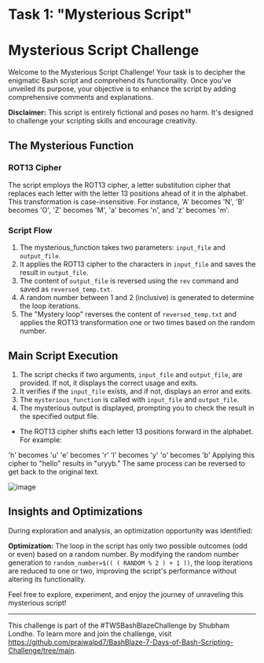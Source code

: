 # Task 1: "Mysterious Script" 

# Mysterious Script Challenge

Welcome to the Mysterious Script Challenge! Your task is to decipher the enigmatic Bash script and comprehend its functionality. Once you've unveiled its purpose, your objective is to enhance the script by adding comprehensive comments and explanations.

**Disclaimer:** This script is entirely fictional and poses no harm. It's designed to challenge your scripting skills and encourage creativity.

## The Mysterious Function

### ROT13 Cipher
The script employs the ROT13 cipher, a letter substitution cipher that replaces each letter with the letter 13 positions ahead of it in the alphabet. This transformation is case-insensitive. For instance, 'A' becomes 'N', 'B' becomes 'O', 'Z' becomes 'M', 'a' becomes 'n', and 'z' becomes 'm'.

### Script Flow
1. The mysterious_function takes two parameters: `input_file` and `output_file`.
2. It applies the ROT13 cipher to the characters in `input_file` and saves the result in `output_file`.
3. The content of `output_file` is reversed using the `rev` command and saved as `reversed_temp.txt`.
4. A random number between 1 and 2 (inclusive) is generated to determine the loop iterations.
5. The "Mystery loop" reverses the content of `reversed_temp.txt` and applies the ROT13 transformation one or two times based on the random number.

## Main Script Execution

1. The script checks if two arguments, `input_file` and `output_file`, are provided. If not, it displays the correct usage and exits.
2. It verifies if the `input_file` exists, and if not, displays an error and exits.
3. The `mysterious_function` is called with `input_file` and `output_file`.
4. The mysterious output is displayed, prompting you to check the result in the specified output file.

- The ROT13 cipher shifts each letter 13 positions forward in the alphabet. For example:

'h' becomes 'u'
'e' becomes 'r'
'l' becomes 'y'
'o' becomes 'b'
Applying this cipher to "hello" results in "uryyb." The same process can be reversed to get back to the original text.

![image](https://github.com/sakshirathoree/BashBlaze-7-Days-of-Bash-Scripting-Challenge/assets/67737704/af993480-b380-459b-af8c-93c893816108)


## Insights and Optimizations

During exploration and analysis, an optimization opportunity was identified:

**Optimization:** The loop in the script has only two possible outcomes (odd or even) based on a random number. By modifying the random number generation to `random_number=$(( ( RANDOM % 2 ) + 1 ))`, the loop iterations are reduced to one or two, improving the script's performance without altering its functionality.

Feel free to explore, experiment, and enjoy the journey of unraveling this mysterious script!

---

This challenge is part of the #TWSBashBlazeChallenge by Shubham Londhe.
 To learn more and join the challenge, visit https://github.com/prajwalpd7/BashBlaze-7-Days-of-Bash-Scripting-Challenge/tree/main.
